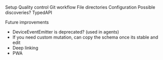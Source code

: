 Setup
Quality control
Git workflow
File directories
Configuration
Possible discoveries?
TypedAPI

Future improvements

- DeviceEventEmitter is deprecated? (used in agents)
- If you need custom mutation, can copy the schema once its stable and edit
- Deep linking
- PWA
